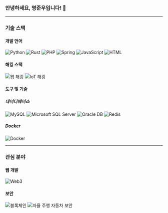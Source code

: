 ### 안녕하세요, 명준우입니다! 👋


---

<!--
**paradox0909/paradox0909** is a ✨ _special_ ✨ repository because its `README.md` (this file) appears on your GitHub profile.

Here are some ideas to get you started:

- 🔭 I’m currently working on ...
- 🌱 I’m currently learning ...
- 👯 I’m looking to collaborate on ...
- 🤔 I’m looking for help with ...
- 💬 Ask me about ...
- 📫 How to reach me: ...
- 😄 Pronouns: ...
- ⚡ Fun fact: ...
-->
### 기술 스택

#### 개발 언어
![Python](https://img.shields.io/badge/python-20232a.svg?style=for-the-badge&logo=python&logoColor=61DAFB)
![Rust](https://img.shields.io/badge/rust-20232a.svg?style=for-the-badge&logo=rust&logoColor=61DAFB)
![PHP](https://img.shields.io/badge/php-20232a.svg?style=for-the-badge&logo=php&logoColor=61DAFB)
![Spring](https://img.shields.io/badge/spring-20232a.svg?style=for-the-badge&logo=spring&logoColor=61DAFB)
![JavaScript](https://img.shields.io/badge/javascript-20232a.svg?style=for-the-badge&logo=javascript&logoColor=61DAFB)
![HTML](https://img.shields.io/badge/html-20232a.svg?style=for-the-badge&logo=html5&logoColor=61DAFB)

#### 해킹 스택
![웹 해킹](https://img.shields.io/badge/web_hacking-20232a.svg?style=for-the-badge&logo=cmd&logoColor=61DAFB)
![IoT 해킹](https://img.shields.io/badge/IoT_Hacking-20232a.svg?style=for-the-badge&logo=IoT&logoColor=61DAFB)

#### 도구 및 기술
##### 데이터베이스
![MySQL](https://img.shields.io/badge/mysql-20232a.svg?style=for-the-badge&logo=mysql&logoColor=61DAFB)
![Microsoft SQL Server](https://img.shields.io/badge/mssql-20232a.svg?style=for-the-badge&logo=microsoftsqlserver&logoColor=61DAFB)
![Oracle DB](https://img.shields.io/badge/oracle_db-20232a.svg?style=for-the-badge&logo=oracle&logoColor=61DAFB)
![Redis](https://img.shields.io/badge/redis-20232a.svg?style=for-the-badge&logo=redis&logoColor=61DAFB)

##### Docker
![Docker](https://img.shields.io/badge/docker-20232a.svg?style=for-the-badge&logo=docker&logoColor=61DAFB)

---

### 관심 분야

#### 웹 개발
![Web3](https://img.shields.io/badge/web3-20232a.svg?style=for-the-badge&logo=web3&logoColor=61DAFB)

#### 보안
![블록체인](https://img.shields.io/badge/blockchain-20232a.svg?style=for-the-badge&logo=blockchain&logoColor=61DAFB)
![자율 주행 자동차 보안](https://img.shields.io/badge/autonomous_car_security-20232a.svg?style=for-the-badge&logo=car&logoColor=61DAFB)
